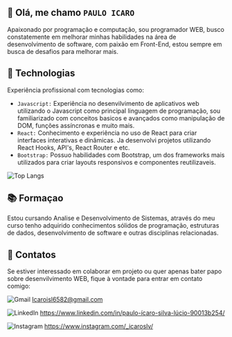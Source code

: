 ## 👋 Olá, me chamo ``PAULO ICARO``

Apaixonado por programação e computação, sou programador WEB, busco constatemente em melhorar minhas habilidades na área de desenvolvimento de software, com paixão em Front-End, estou sempre em busca de desafios para melhorar mais.

## 🚀 Technologias

Experiência profissional com tecnologias como:

- ``Javascript:`` Experiência no desenvilvimento de aplicativos web utilizando o Javascript como principal linguagem de programação, sou familiarizado com conceitos basicos e avançados como manipulação de DOM, funções assíncronas e muito mais.
- ``React:`` Conhecimento e experiência no uso de React para criar interfaces interativas e dinâmicas. Ja desenvolvi projetos utilizando React Hooks, API's, React Router e etc.
- ``Bootstrap:`` Possuo habilidades com Bootstrap, um dos frameworks mais utilizados para criar layouts responsivos e componentes reutilizaveis. 

![Top Langs](https://github-readme-stats.vercel.app/api/top-langs/?username=IcaroSLV&layout=compact&&bg_color=00000000&text_color=9248d9&title_color=803fbe)

## 📚 Formaçao

Estou cursando Analise e Desenvolvimento de Sistemas, através do meu curso tenho adquirido conhecimentos sólidos de programação, estruturas de dados, desenvolvimento de software e outras disciplinas relacionadas.

## 📌 Contatos

Se estiver interessado em colaborar em projeto ou quer apenas bater papo sobre desenvilvimento WEB, fique à vontade para entrar em contato comigo:

![Gmail](https://img.shields.io/badge/Gmail-D14836?style=for-the-badge&logo=gmail&logoColor=white) Icaroisl6582@gmail.com

![LinkedIn](https://img.shields.io/badge/linkedin-%230077B5.svg?style=for-the-badge&logo=linkedin&logoColor=White) https://www.linkedin.com/in/paulo-ícaro-silva-lúcio-90013b254/

![Instagram](https://img.shields.io/badge/Instagram-%23E4405F.svg?style=for-the-badge&logo=Instagram&logoColor=white) https://www.instagram.com/_icaroslv/


